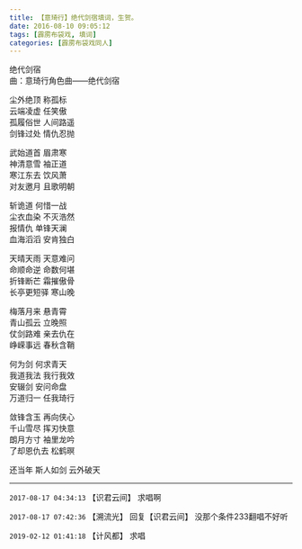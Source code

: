 ```yaml
---
title: 【意琦行】绝代剑宿填词，生贺。
date: 2016-08-10 09:05:12
tags: [霹雳布袋戏, 填词]
categories: [霹雳布袋戏同人]
---
```


<p dir="ltr"  >绝代剑宿<br />曲：意琦行角色曲——绝代剑宿</p> 
<p dir="ltr"  >尘外绝顶 称孤标<br />云端凌虚 任笑傲<br />孤履俗世 人间路遥<br />剑锋过处 情仇忍抛</p> 
<p dir="ltr"  >武始道首 眉肃寒<br />神清意雪 袖正道<br />寒江东去 饮风萧<br />对友邀月 且歌明朝</p> 
<p dir="ltr"  >斩诡道 何惜一战<br />尘衣血染 不灭浩然<br />报情仇 单锋天澜<br />血海滔滔 安肯独白</p> 
<p dir="ltr"  >天晴天雨 天意难问<br />命顺命逆 命数何堪<br />折锋断芒 霜摧傲骨<br />长亭更短驿 寒山晚<br /></p> 
<p dir="ltr"  >梅落月来 悬青霄<br />青山孤云 立晚照<br />仗剑路难 亲去仇在<br />峥嵘事远 春秋含鞘</p> 
<p dir="ltr"  >何为剑 何求青天<br />我道我法 我行我效<br />安辍剑 安问命盘<br />万道归一 任我琦行</p> 
<p dir="ltr"  >敛锋含玉 再向侠心<br />千山雪尽 挥刃快意<br />朗月方寸 袖里龙吟<br />了却恩仇去 松鹤暝<br /></p> 
<p dir="ltr"  >还当年 斯人如剑 云外破天</p>

<!-- more -->

---

`2017-08-17 04:34:13` 【识君云间】 求唱啊

`2017-08-17 07:42:36` 【溯流光】 回复【识君云间】 没那个条件233翻唱不好听

`2019-02-12 01:41:18` 【计风都】 求唱
